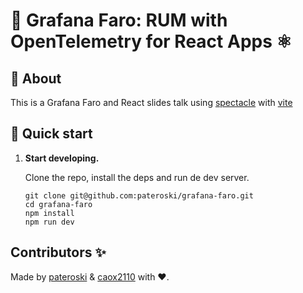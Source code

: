 # 🔭 Grafana Faro: RUM with OpenTelemetry for React Apps ⚛️

## 📖 About

This is a Grafana Faro and React slides talk using [spectacle](https://github.com/FormidableLabs/spectacle) with [vite](https://vitejs.dev/)

## 🚀 Quick start

1. **Start developing.**

   Clone the repo, install the deps and run de dev server.

   ```shell
   git clone git@github.com:pateroski/grafana-faro.git
   cd grafana-faro
   npm install
   npm run dev
   ```

## Contributors ✨

Made by [pateroski](https://github.com/pateroski) & [caox2110](https://github.com/caox2110) with ❤️.
